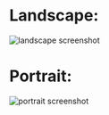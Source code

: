 # Landscape:

![landscape screenshot](https://github.com/lopkik/hackuci_deliverable/public/img/HackUCI_landscape.png)

# Portrait:

![portrait screenshot](https://github.com/lopkik/hackuci_deliverable/public/img/HackUCI_portrait.png)
